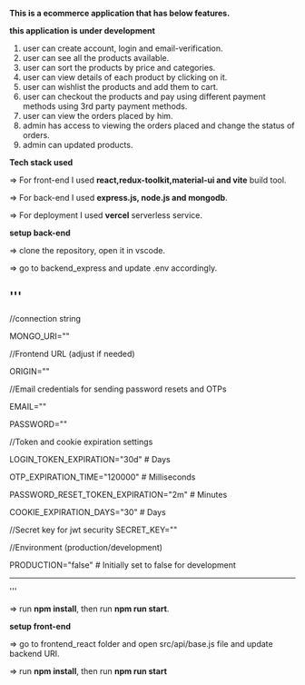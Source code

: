 
**This is a ecommerce application that has below features.**

__this application is under development__

1. user can create account, login and email-verification.
2. user can see all the products available.
3. user can sort the products by price and categories.
4. user can view details of each product by clicking on it.
5. user can wishlist the products and add them to cart.
6. user can checkout the products and pay using different payment methods using 3rd party payment methods.
7. user can view the orders placed by him.
8. admin has access to viewing the orders placed and change the status of orders.
9. admin can updated products.


**Tech stack used**

=> For front-end I used **react,redux-toolkit,material-ui and vite** build tool.

=> For back-end I used **express.js, node.js and mongodb**.

=> For deployment I used **vercel** serverless service.


**setup back-end**

=> clone the repository, open it in vscode.

=> go to backend_express and update .env accordingly.

'''
----------------------------------------------------------------------------------------------------------------
//connection string

MONGO_URI=""


//Frontend URL (adjust if needed)

ORIGIN=""

//Email credentials for sending password resets and OTPs

EMAIL=""

PASSWORD=""

//Token and cookie expiration settings

LOGIN_TOKEN_EXPIRATION="30d"  # Days

OTP_EXPIRATION_TIME="120000"  # Milliseconds

PASSWORD_RESET_TOKEN_EXPIRATION="2m"  # Minutes

COOKIE_EXPIRATION_DAYS="30"    # Days

//Secret key for jwt security
SECRET_KEY=""

//Environment (production/development)

PRODUCTION="false" # Initially set to false for development

-----------------------------------------------------------------
'''

=> run **npm install**, then run **npm run start**.


**setup front-end**

=> go to frontend_react folder and open src/api/base.js file and update backend URI.

=> run **npm install**, then run **npm run start**

